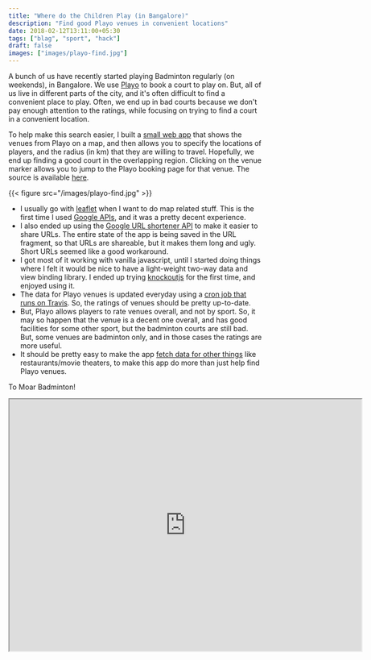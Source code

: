 ```yaml
---
title: "Where do the Children Play (in Bangalore)"
description: "Find good Playo venues in convenient locations"
date: 2018-02-12T13:11:00+05:30
tags: ["blag", "sport", "hack"]
draft: false
images: ["images/playo-find.jpg"]
---
```


A bunch of us have recently started playing Badminton regularly (on weekends),
in Bangalore. We use [Playo](https://playo.co/) to book a court to play on. But, all of us live in
different parts of the city, and it's often difficult to find a convenient place
to play. Often, we end up in bad courts because we don't pay enough attention to
the ratings, while focusing on trying to find a court in a convenient location.

To help make this search easier, I built a [small web app](https://punchagan.github.io/playo-find-venue/) that shows the venues
from Playo on a map, and then allows you to specify the locations of players,
and the radius (in km) that they are willing to travel. Hopefully, we end up
finding a good court in the overlapping region. Clicking on the venue marker
allows you to jump to the Playo booking page for that venue. The source is
available [here](https://github.com/punchagan/playo-find-venue/).

{{< figure src="/images/playo-find.jpg" >}}

-   I usually go with [leaflet](http://leafletjs.com/) when I want to do map related stuff. This is the
    first time I used [Google APIs](https://developers.google.com/maps/documentation/javascript/), and it was a pretty decent experience.
-   I also ended up using the [Google URL shortener API](https://developers.google.com/url-shortener/) to make it easier to share
    URLs. The entire state of the app is being saved in the URL fragment, so that
    URLs are shareable, but it makes them long and ugly. Short URLs seemed like a
    good workaround.
-   I got most of it working with vanilla javascript, until I started doing things
    where I felt it would be nice to have a light-weight two-way data and view
    binding library. I ended up trying [knockoutjs](http://knockoutjs.com/) for the first time, and enjoyed
    using it.
-   The data for Playo venues is updated everyday using a [cron job that runs on
    Travis](https://docs.travis-ci.com/user/cron-jobs/). So, the ratings of venues should be pretty up-to-date.
-   But, Playo allows players to rate venues overall, and not by sport. So, it may
    so happen that the venue is a decent one overall, and has good facilities for
    some other sport, but the badminton courts are still bad. But, some venues are
    badminton only, and in those cases the ratings are more useful.
-   It should be pretty easy to make the app [fetch data for other things](https://github.com/punchagan/playo-find-venue/blob/68a39a1f0ed0e13f59a529fb28853bad360b95ba/js/places.js#L90) like
    restaurants/movie theaters, to make this app do more than just help find Playo
    venues.

To Moar Badminton!

<iframe width=" 700" height=" 500" src="https://www.youtube.com/embed/PiiZrZTrOFY?rel=0&amp;hd=1&amp;wmode=transparent"></iframe>
